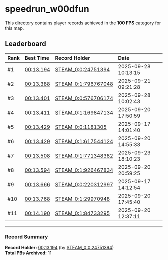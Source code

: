 # speedrun_w00dfun

This directory contains player records achieved in the **100 FPS** category for this map.

## Leaderboard

| Rank | Best Time | Record Holder | Date                |
| :--- | :-------- | :------------ | :------------------ |
| #1   | [00:13.194](./00013194_STEAM_0_0_24751394_20250928-101315.zip) | [STEAM_0:0:24751394](https://speedrun16.com/profile/STEAM_0:0:24751394)   | 2025-09-28 10:13:15 |
| #2   | [00:13.388](./00013388_STEAM_0_1_796767048_20250921-092128.zip) | [STEAM_0:1:796767048](https://speedrun16.com/profile/STEAM_0:1:796767048)   | 2025-09-21 09:21:28 |
| #3   | [00:13.401](./00013401_STEAM_0_0_576706174_20250928-100243.zip) | [STEAM_0:0:576706174](https://speedrun16.com/profile/STEAM_0:0:576706174)   | 2025-09-28 10:02:43 |
| #4   | [00:13.411](./00013411_STEAM_0_1_169847134_20250920-175059.zip) | [STEAM_0:1:169847134](https://speedrun16.com/profile/STEAM_0:1:169847134)   | 2025-09-20 17:50:59 |
| #5   | [00:13.429](./00013429_STEAM_0_0_1181305_20250917-140140.zip) | [STEAM_0:0:1181305](https://speedrun16.com/profile/STEAM_0:0:1181305)   | 2025-09-17 14:01:40 |
| #6   | [00:13.429](./00013429_STEAM_0_1_617544124_20250920-145533.zip) | [STEAM_0:1:617544124](https://speedrun16.com/profile/STEAM_0:1:617544124)   | 2025-09-20 14:55:33 |
| #7   | [00:13.508](./00013508_STEAM_0_1_771348382_20250923-181023.zip) | [STEAM_0:1:771348382](https://speedrun16.com/profile/STEAM_0:1:771348382)   | 2025-09-23 18:10:23 |
| #8   | [00:13.594](./00013594_STEAM_0_1_926467834_20250920-205925.zip) | [STEAM_0:1:926467834](https://speedrun16.com/profile/STEAM_0:1:926467834)   | 2025-09-20 20:59:25 |
| #9   | [00:13.666](./00013666_STEAM_0_0_220312997_20250917-141254.zip) | [STEAM_0:0:220312997](https://speedrun16.com/profile/STEAM_0:0:220312997)   | 2025-09-17 14:12:54 |
| #10   | [00:13.768](./00013768_STEAM_0_1_29970948_20250920-174540.zip) | [STEAM_0:1:29970948](https://speedrun16.com/profile/STEAM_0:1:29970948)   | 2025-09-20 17:45:40 |
| #11   | [00:14.190](./00014190_STEAM_0_1_84733295_20250920-123711.zip) | [STEAM_0:1:84733295](https://speedrun16.com/profile/STEAM_0:1:84733295)   | 2025-09-20 12:37:11 |

---

### Record Summary
**Record Holder:** [00:13.194](./00013194_STEAM_0_0_24751394_20250928-101315.zip) (by [STEAM_0:0:24751394](https://speedrun16.com/profile/STEAM_0:0:24751394))  
**Total PBs Archived:** 11